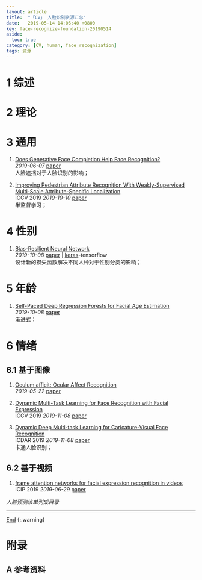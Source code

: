```yaml
---
layout: article
title:  "「CV」 人脸识别资源汇总"
date:   2019-05-14 14:06:40 +0800
key: face-recognize-foundation-20190514
aside:
  toc: true
category: [CV, human, face_recognization]
tags: 资源
---
```

<span id='head'></span>

<!--more-->

# 1 综述  

# 2 理论

# 3 通用
1. [Does Generative Face Completion Help Face Recognition?](http://cn.arxiv.org/abs/1906.02858)   
*2019-06-07* [paper](https://arxiv.org/abs/1906.02858)    
人脸遮挡对于人脸识别的影响；    

1. [Improving Pedestrian Attribute Recognition With Weakly-Supervised Multi-Scale Attribute-Specific Localization](http://cn.arxiv.org/abs/1910.04562)     
ICCV 2019 *2019-10-10* [paper](https://arxiv.org/abs/1910.04562)    
半监督学习；    

# 4 性别
1. [Bias-Resilient Neural Network](http://cn.arxiv.org/abs/1910.03676)    
*2019-10-08* [paper](https://arxiv.org/abs/1910.03676) | [keras](https://github.com/QingyuZhao/BR-Net/)-tensorflow     
设计新的损失函数解决不同人种对于性别分类的影响；    

# 5 年龄
1. [Self-Paced Deep Regression Forests for Facial Age Estimation](http://cn.arxiv.org/abs/1910.03244)    
*2019-10-08* [paper](https://arxiv.org/abs/1910.03244)    
渐进式；   

# 6 情绪
## 6.1 基于图像
1. [Oculum afficit: Ocular Affect Recognition](http://cn.arxiv.org/abs/1905.09240)   
*2019-05-22* [paper](https://arxiv.org/abs/1905.09240)   

1. [Dynamic Multi-Task Learning for Face Recognition with Facial Expression](http://cn.arxiv.org/abs/1911.03281)     
ICCV 2019 *2019-11-08* [paper](https://arxiv.org/abs/1911.03281)    

1. [Dynamic Deep Multi-task Learning for Caricature-Visual Face Recognition](http://cn.arxiv.org/abs/1911.03341)     
ICDAR 2019 *2019-11-08* [paper](https://arxiv.org/abs/1911.03341)      
卡通人脸识别；    

## 6.2 基于视频
1. [frame attention networks for facial expression recognition in videos](http://cn.arxiv.org/abs/1907.00193)   
ICIP 2019 *2019-06-29* [paper](https://arxiv.org/abs/1907.00193)    

*人脸预测该单列成目录*    



-------------------  
[End](#head)
{:.warning}  


# 附录
## A 参考资料
